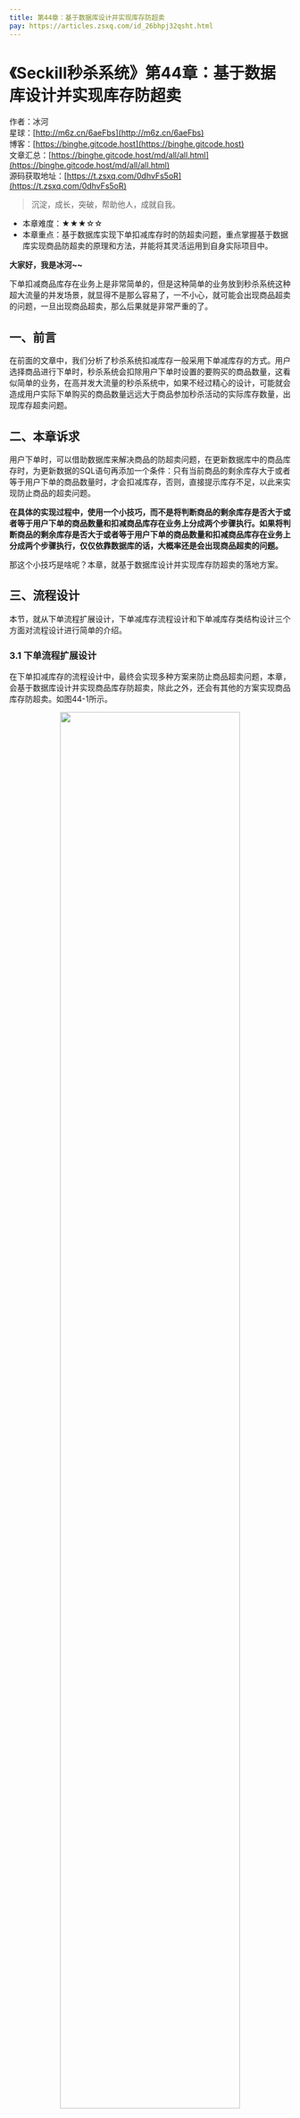 ```yaml
---
title: 第44章：基于数据库设计并实现库存防超卖
pay: https://articles.zsxq.com/id_26bhpj32qsht.html
---
```


# 《Seckill秒杀系统》第44章：基于数据库设计并实现库存防超卖

作者：冰河
<br/>星球：[http://m6z.cn/6aeFbs](http://m6z.cn/6aeFbs)
<br/>博客：[https://binghe.gitcode.host](https://binghe.gitcode.host)
<br/>文章汇总：[https://binghe.gitcode.host/md/all/all.html](https://binghe.gitcode.host/md/all/all.html)
<br/>源码获取地址：[https://t.zsxq.com/0dhvFs5oR](https://t.zsxq.com/0dhvFs5oR)

> 沉淀，成长，突破，帮助他人，成就自我。

* 本章难度：★★★☆☆
* 本章重点：基于数据库实现下单扣减库存时的防超卖问题，重点掌握基于数据库实现商品防超卖的原理和方法，并能将其灵活运用到自身实际项目中。

**大家好，我是冰河~~**

下单扣减商品库存在业务上是非常简单的，但是这种简单的业务放到秒杀系统这种超大流量的并发场景，就显得不是那么容易了，一不小心，就可能会出现商品超卖的问题，一旦出现商品超卖，那么后果就是非常严重的了。

## 一、前言

在前面的文章中，我们分析了秒杀系统扣减库存一般采用下单减库存的方式。用户选择商品进行下单时，秒杀系统会扣除用户下单时设置的要购买的商品数量，这看似简单的业务，在高并发大流量的秒杀系统中，如果不经过精心的设计，可能就会造成用户实际下单购买的商品数量远远大于商品参加秒杀活动的实际库存数量，出现库存超卖问题。

## 二、本章诉求

用户下单时，可以借助数据库来解决商品的防超卖问题，在更新数据库中的商品库存时，为更新数据的SQL语句再添加一个条件：只有当前商品的剩余库存大于或者等于用户下单的商品数量时，才会扣减库存，否则，直接提示库存不足，以此来实现防止商品的超卖问题。

**在具体的实现过程中，使用一个小技巧，而不是将判断商品的剩余库存是否大于或者等于用户下单的商品数量和扣减商品库存在业务上分成两个步骤执行。如果将判断商品的剩余库存是否大于或者等于用户下单的商品数量和扣减商品库存在业务上分成两个步骤执行，仅仅依靠数据库的话，大概率还是会出现商品超卖的问题。**

那这个小技巧是啥呢？本章，就基于数据库设计并实现库存防超卖的落地方案。

## 三、流程设计

本节，就从下单流程扩展设计，下单减库存流程设计和下单减库存类结构设计三个方面对流程设计进行简单的介绍。

### 3.1 下单流程扩展设计

在下单扣减库存的流程设计中，最终会实现多种方案来防止商品超卖问题，本章，会基于数据库设计并实现商品库存防超卖，除此之外，还会有其他的方案实现商品库存防超卖。如图44-1所示。

<div align="center">
    <img src="https://binghe.gitcode.host/images/project/seckill/scekill-2023-06-24-001.png?raw=true" width="80%">
    <br/>
</div>

在商品库存防超卖的设计中，会借助SpringBoot的@ConditionalOnProperty注解为每种设计方案的实现指定配置项和对应的Value值，比如基于数据库设计并实现商品库存防超卖的方案借助@ConditionalOnProperty注解指定的配置项为place.order.type，配置的Value值为db。

此时，当SpringBoot的application.yml或者application.properties中的place.order.type配置项的值为db时，项目在启动时，就会默认加载并实例化基于数据库设计并实现商品库存防超卖的方案实现类。最终就会基于数据库实现商品库存防超卖的方案。

### 3.2 下单减库存流程设计

在秒杀系统中，基于数据库实现库存防超卖时，下单减库存的流程设计如图44-2所示。

## 查看完整文章

加入[冰河技术](http://m6z.cn/6aeFbs)知识星球，解锁完整技术文章与完整代码